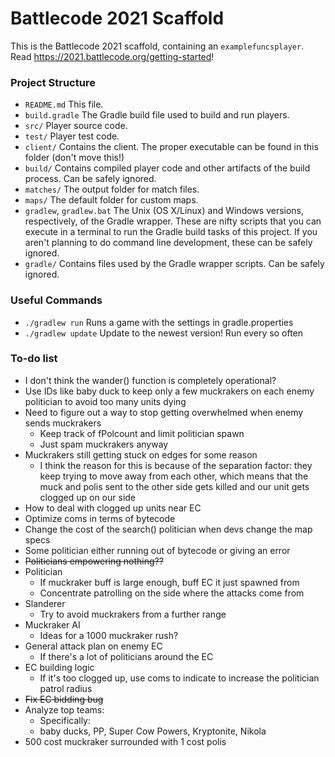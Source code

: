 # Battlecode 2021 Scaffold

This is the Battlecode 2021 scaffold, containing an `examplefuncsplayer`. Read https://2021.battlecode.org/getting-started!

### Project Structure

- `README.md`
    This file.
- `build.gradle`
    The Gradle build file used to build and run players.
- `src/`
    Player source code.
- `test/`
    Player test code.
- `client/`
    Contains the client. The proper executable can be found in this folder (don't move this!)
- `build/`
    Contains compiled player code and other artifacts of the build process. Can be safely ignored.
- `matches/`
    The output folder for match files.
- `maps/`
    The default folder for custom maps.
- `gradlew`, `gradlew.bat`
    The Unix (OS X/Linux) and Windows versions, respectively, of the Gradle wrapper. These are nifty scripts that you can execute in a terminal to run the Gradle build tasks of this project. If you aren't planning to do command line development, these can be safely ignored.
- `gradle/`
    Contains files used by the Gradle wrapper scripts. Can be safely ignored.


### Useful Commands

- `./gradlew run`
    Runs a game with the settings in gradle.properties
- `./gradlew update`
    Update to the newest version! Run every so often


### To-do list

- I don't think the wander() function is completely operational?
- Use IDs like baby duck to keep only a few muckrakers on each enemy politician to avoid too many units dying
- Need to figure out a way to stop getting overwhelmed when enemy sends muckrakers
    - Keep track of fPolcount and limit politician spawn
    - Just spam muckrakers anyway
- Muckrakers still getting stuck on edges for some reason
    - I think the reason for this is because of the separation factor: they keep trying to move away from each other, which means that the muck and polis sent to the other side gets killed and our unit gets clogged up on our side
- How to deal with clogged up units near EC
- Optimize coms in terms of bytecode
- Change the cost of the search() politician when devs change the map specs
- Some politician either running out of bytecode or giving an error
- ~~Politicians empowering nothing??~~
- Politician
    - If muckraker buff is large enough, buff EC it just spawned from
    - Concentrate patrolling on the side where the attacks come from
- Slanderer
    - Try to avoid muckrakers from a further range
- Muckraker AI
    - Ideas for a 1000 muckraker rush?
- General attack plan on enemy EC
    - If there's a lot of politicians around the EC
- EC building logic
    - If it's too clogged up, use coms to indicate to increase the politician patrol radius
- ~~Fix EC bidding bug~~
- Analyze top teams:
    - Specifically:
    - baby ducks, PP, Super Cow Powers, Kryptonite, Nikola
- 500 cost muckraker surrounded with 1 cost polis
